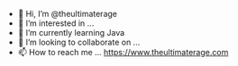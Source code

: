 - 👋 Hi, I’m @theultimaterage
- 👀 I’m interested in ...
- 🌱 I’m currently learning Java
- 💞️ I’m looking to collaborate on ...
- 📫 How to reach me ... https://www.theultimaterage.com

<!---
theultimaterage/theultimaterage is a ✨ special ✨ repository because its `README.md` (this file) appears on your GitHub profile.
You can click the Preview link to take a look at your changes.
--->
